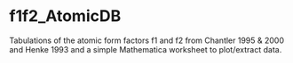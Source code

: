 f1f2_AtomicDB
=============

Tabulations of the atomic form factors f1 and f2 from Chantler 1995 &amp; 2000 and Henke 1993 and a simple Mathematica worksheet to plot/extract data.
